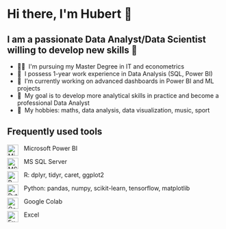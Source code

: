 # Hi there, I'm Hubert 👋

## I am a passionate Data Analyst/Data Scientist willing to develop new skills 🤩 

- 👨‍🎓  &nbsp;I'm pursuing my Master Degree in IT and econometrics
- 💼  &nbsp;I possess 1-year work experience in Data Analysis (SQL, Power BI)
- 🔭  &nbsp;I’m currently working on advanced dashboards in Power BI and ML projects
- 🎯  &nbsp;My goal is to develop more analytical skills in practice and become a professional Data Analyst 
- 🎈  &nbsp;My hobbies: maths, data analysis, data visualization, music, sport

## Frequently used tools
<img align="left" alt="Microsoft Power BI" width="26px" src="https://upload.wikimedia.org/wikipedia/commons/thumb/c/cf/New_Power_BI_Logo.svg/630px-New_Power_BI_Logo.svg.png" style="padding-right:10px;" /> Microsoft Power BI

<img align="left" alt="MS SQL Server" width="26px" src="https://www.svgrepo.com/show/303229/microsoft-sql-server-logo.svg" style="padding-right:10px;" /> MS SQL Server 

<img align="left" alt="R" width="26px" src="https://upload.wikimedia.org/wikipedia/commons/thumb/1/1b/R_logo.svg/724px-R_logo.svg.png" style="padding-right:10px;" /> R: dplyr, tidyr, caret, ggplot2

<img align="left" alt="Python" width="26px" src="https://upload.wikimedia.org/wikipedia/commons/thumb/c/c3/Python-logo-notext.svg/1200px-Python-logo-notext.svg.png" style="padding-right:10px;" /> Python: pandas, numpy, scikit-learn, tensorflow, matplotlib

<img align="left" alt="Google Colab" width="26px" src="https://upload.wikimedia.org/wikipedia/commons/thumb/d/d0/Google_Colaboratory_SVG_Logo.svg/1200px-Google_Colaboratory_SVG_Logo.svg.png" style="padding-right:10px;" /> Google Colab

<img align="left" alt="Excel" width="26px" src="https://upload.wikimedia.org/wikipedia/commons/thumb/3/34/Microsoft_Office_Excel_%282019%E2%80%93present%29.svg/640px-Microsoft_Office_Excel_%282019%E2%80%93present%29.svg.png" style="padding-right:10px;" /> Excel









